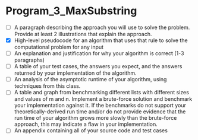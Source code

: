 # Program_3_MaxSubstring

- [ ] A paragraph describing the approach you will use to solve the problem. Provide at least 2 illustrations that explain the approach.
- [X] High-level pseudocode for an algorithm that uses that rule to solve the computational problem for any input
- [ ] An explanation and justification for why your algorithm is correct (1-3 paragraphs)
- [ ] A table of your test cases, the answers you expect, and the answers returned by your implementation of the algorithm.
- [ ] An analysis of the asymptotic runtime of your algorithm, using techniques from this class.
- [ ] A table and graph from benchmarking different lists with different sizes and values of m and n. Implement a brute-force solution and benchmark your implementation against it. If the benchmarks do not support your theoretically-derived run time and/or do not provide evidence that the run time of your algorithm grows more slowly than the brute-force approach, this may indicate a flaw in your implementation.
- [ ] An appendix containing all of your source code and test cases